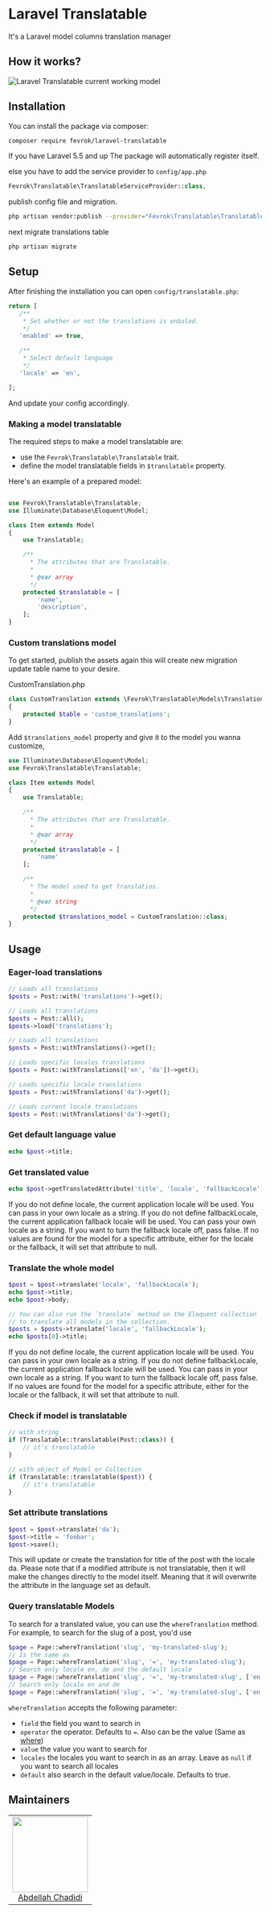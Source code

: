 # Laravel Translatable

It's a Laravel model columns translation manager

## How it works?

![Laravel Translatable current working model](/images/current_working_model.png)

## Installation

You can install the package via composer:

```bash
composer require fevrok/laravel-translatable
```

If you have Laravel 5.5 and up The package will automatically register itself.

else you have to add the service provider to `config/app.php`

```php
Fevrok\Translatable\TranslatableServiceProvider::class,
```

publish config file and migration.

```bash
php artisan vendor:publish --provider="Fevrok\Translatable\TranslatableServiceProvider"
```

next migrate translations table

```bash
php artisan migrate
```

## Setup

After finishing the installation you can open `config/translatable.php`:

```php
return [
   /**
    * Set whether or not the translations is enbaled.
    */
   'enabled' => true,

   /**
    * Select default language
    */
   'locale' => 'en',

];
```
And update your config accordingly.

### Making a model translatable

The required steps to make a model translatable are:

- use the `Fevrok\Translatable\Translatable` trait.
- define the model translatable fields in `$translatable` property.

Here's an example of a prepared model:

```php

use Fevrok\Translatable\Translatable;
use Illuminate\Database\Eloquent\Model;

class Item extends Model
{
    use Translatable;

    /**
      * The attributes that are Translatable.
      *
      * @var array
      */
    protected $translatable = [
        'name',
        'description',
    ];
}
```

### Custom translations model

To get started, publish the assets again this will create new migration update table name to your desire.


CustomTranslation.php
```php
class CustomTranslation extends \Fevrok\Translatable\Models\Translation
{
    protected $table = 'custom_translations';
}
```

Add `$translations_model` property and  give it to the model you wanna customize,

```php
use Illuminate\Database\Eloquent\Model;
use Fevrok\Translatable\Translatable;

class Item extends Model
{
    use Translatable;

    /**
      * The attributes that are Translatable.
      *
      * @var array
      */
    protected $translatable = [
        'name'
    ];

    /**
      * The model used to get translatios.
      *
      * @var string
      */
    protected $translations_model = CustomTranslation::class;
}
```

## Usage

### Eager-load translations

```php
// Loads all translations
$posts = Post::with('translations')->get();

// Loads all translations
$posts = Post::all();
$posts->load('translations');

// Loads all translations
$posts = Post::withTranslations()->get();

// Loads specific locales translations
$posts = Post::withTranslations(['en', 'da'])->get();

// Loads specific locale translations
$posts = Post::withTranslations('da')->get();

// Loads current locale translations
$posts = Post::withTranslations('da')->get();
```

### Get default language value

```php
echo $post->title;
```

### Get translated value

```php
echo $post->getTranslatedAttribute('title', 'locale', 'fallbackLocale');
```

If you do not define locale, the current application locale will be used. You can pass in your own locale as a string. If you do not define fallbackLocale, the current application fallback locale will be used. You can pass your own locale as a string. If you want to turn the fallback locale off, pass false. If no values are found for the model for a specific attribute, either for the locale or the fallback, it will set that attribute to null.

### Translate the whole model

```php
$post = $post->translate('locale', 'fallbackLocale');
echo $post->title;
echo $post->body;

// You can also run the `translate` method on the Eloquent collection
// to translate all models in the collection.
$posts = $posts->translate('locale', 'fallbackLocale');
echo $posts[0]->title;
```

If you do not define locale, the current application locale will be used. You can pass in your own locale as a string. If you do not define fallbackLocale, the current application fallback locale will be used. You can pass in your own locale as a string. If you want to turn the fallback locale off, pass false. If no values are found for the model for a specific attribute, either for the locale or the fallback, it will set that attribute to null.

### Check if model is translatable

```php
// with string
if (Translatable::translatable(Post::class)) {
    // it's translatable
}

// with object of Model or Collection
if (Translatable::translatable($post)) {
    // it's translatable
}
```

### Set attribute translations

```php
$post = $post->translate('da');
$post->title = 'foobar';
$post->save();
```

This will update or create the translation for title of the post with the locale da. Please note that if a modified attribute is not translatable, then it will make the changes directly to the model itself. Meaning that it will overwrite the attribute in the language set as default.

### Query translatable Models

To search for a translated value, you can use the `whereTranslation` method.
For example, to search for the slug of a post, you'd use

```php
$page = Page::whereTranslation('slug', 'my-translated-slug');
// Is the same as
$page = Page::whereTranslation('slug', '=', 'my-translated-slug');
// Search only locale en, de and the default locale
$page = Page::whereTranslation('slug', '=', 'my-translated-slug', ['en', 'de']);
// Search only locale en and de
$page = Page::whereTranslation('slug', '=', 'my-translated-slug', ['en', 'de'], false);
```

`whereTranslation` accepts the following parameter:

* `field` the field you want to search in
* `operator` the operator. Defaults to `=`. Also can be the value \(Same as [where](https://laravel.com/docs/queries#where-clauses)\)
* `value` the value you want to search for
* `locales` the locales you want to search in as an array. Leave as `null` if you want to search all locales
* `default` also search in the default value/locale. Defaults to true.

## Maintainers

<table>
  <tbody>
    <tr>
      <td align="center">
        <a href="https://github.com/chadidi">
          <img width="150" height="150" src="https://github.com/chadidi.png?v=3&s=150">
          </br>
          Abdellah Chadidi
        </a>
      </td>
    </tr>
  <tbody>
</table>
